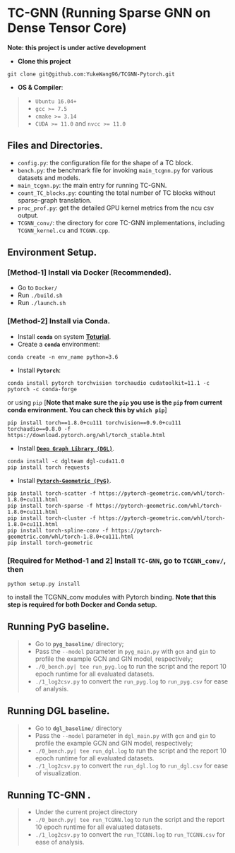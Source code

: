 # TC-GNN (Running Sparse GNN on Dense Tensor Core)
**Note: this project is under active development**

+ **Clone this project**
```
git clone git@github.com:YukeWang96/TCGNN-Pytorch.git
```

+ **OS & Compiler**: 
> + `Ubuntu 16.04+`
> + `gcc >= 7.5`
> + `cmake >= 3.14`
> + `CUDA >= 11.0` and `nvcc >= 11.0`

## Files and Directories.
+ `config.py`: the configuration file for the shape of a TC block.
+ `bench.py`: the benchmark file for invoking `main_tcgnn.py` for various datasets and models.
+ `main_tcgnn.py`: the main entry for running TC-GNN.
+ `count_TC_blocks.py`: counting the total number of TC blocks without sparse-graph translation.
+ `proc_prof.py`: get the detailed GPU kernel metrics from the ncu csv output. 
+ `TCGNN_conv/`: the directory for core TC-GNN implementations, including `TCGNN_kernel.cu` and `TCGNN.cpp`.

## Environment Setup.
### [**Method-1**] Install via Docker (Recommended).
+ Go to `Docker/`
+ Run `./build.sh`
+ Run `./launch.sh`

### [**Method-2**] Install via Conda.
+ Install **`conda`** on system **[Toturial](https://www.digitalocean.com/community/tutorials/how-to-install-anaconda-on-ubuntu-18-04-quickstart)**.
+ Create a **`conda`** environment: 
```
conda create -n env_name python=3.6
```
+ Install **`Pytorch`**: 
```
conda install pytorch torchvision torchaudio cudatoolkit=11.1 -c pytorch -c conda-forge
```
or using `pip` [**Note that make sure the `pip` you use is the `pip` from current conda environment. You can check this by `which pip`**]
```
pip install torch==1.8.0+cu111 torchvision==0.9.0+cu111 torchaudio==0.8.0 -f https://download.pytorch.org/whl/torch_stable.html
```
+ Install [**`Deep Graph Library (DGL)`**](https://github.com/dmlc/dgl).
```
conda install -c dglteam dgl-cuda11.0
pip install torch requests
```

+ Install [**`Pytorch-Geometric (PyG)`**](https://github.com/rusty1s/pytorch_geometric).
```
pip install torch-scatter -f https://pytorch-geometric.com/whl/torch-1.8.0+cu111.html
pip install torch-sparse -f https://pytorch-geometric.com/whl/torch-1.8.0+cu111.html
pip install torch-cluster -f https://pytorch-geometric.com/whl/torch-1.8.0+cu111.html
pip install torch-spline-conv -f https://pytorch-geometric.com/whl/torch-1.8.0+cu111.html
pip install torch-geometric
```

### [**Required for Method-1 and 2**]  Install **`TC-GNN`**, go to `TCGNN_conv/`, then 
```
python setup.py install
``` 
to install the TCGNN_conv modules with Pytorch binding. **Note that this step is required for both Docker and Conda setup.**



## Running **PyG** baseline.
> +  Go to **`pyg_baseline/`** directory;
> + Pass the `--model` parameter in `pyg_main.py` with `gcn` and `gin` to profile the example GCN and GIN model, respectively;
> + `./0_bench.py| tee run_pyg.log` to run the script and the report 10 epoch runtime for all evaluated datasets. 
> + `./1_log2csv.py` to convert the `run_pyg.log` to `run_pyg.csv` for ease of analysis.

## Running **DGL** baseline.
> +  Go to **`dgl_baseline/`** directory
> +  Pass the `--model` parameter in `dgl_main.py` with `gcn` and  `gin` to profile the example GCN and GIN model, respectively;
> + `./0_bench.py| tee run_dgl.log` to run the script and the report 10 epoch runtime for all evaluated datasets. 
> + `./1_log2csv.py` to convert the `run_dgl.log` to `run_dgl.csv` for ease of visualization.

## Running **TC-GNN** .
> +  Under the current project directory 
> + `./0_bench.py| tee run_TCGNN.log` to run the script and the report 10 epoch runtime for all evaluated datasets. 
> + `./1_log2csv.py` to convert the `run_TCGNN.log` to `run_TCGNN.csv` for ease of analysis.
